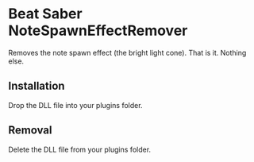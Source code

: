 # Beat Saber NoteSpawnEffectRemover

Removes the note spawn effect (the bright light cone). That is it. Nothing else.

## Installation

Drop the DLL file into your plugins folder. 

## Removal

Delete the DLL file from your plugins folder.
